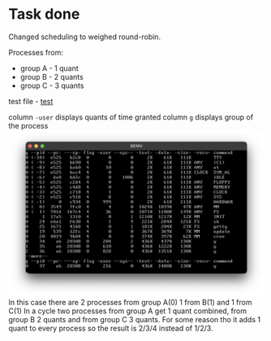 # Task done
Changed scheduling to weighed round-robin.

Processes from:
-   group A - 1 quant
-   group B - 2 quants
-   group C - 3 quants

test file - [test](minix_usr/src/soi/test.c)

column `-user` displays quants of time granted
column `g` displays group of the process
![1](ss/ss.png)
In this case there are 2 processes from group A(0) 1 from B(1) and 1 from C(1)
In a cycle two processes from group A get 1 quant combined, from group B 2 quants and from group C 3 quants.
For some reason tho it adds 1 quant to every process so the result is 2/3/4 instead of 1/2/3.